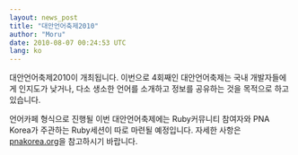 ```yaml
---
layout: news_post
title: "대안언어축제2010"
author: "Moru"
date: 2010-08-07 00:24:53 UTC
lang: ko
---
```


대안언어축제2010이 개최됩니다. 이번으로 4회째인 대안언어축제는 국내 개발자들에게 인지도가 낮거나, 다소 생소한 언어를 소개하고
정보를 공유하는 것을 목적으로 하고 있습니다.

언어카페 형식으로 진행될 이번 대안언어축제에는 Ruby커뮤니티 참여자와 PNA Korea가 주관하는 Ruby세션이 따로 마련될
예정입니다. 자세한 사항은 [pnakorea.org][1]을 참고하시기 바랍니다.



[1]: http://pnakorea.org/default.aspx 
